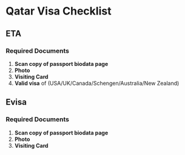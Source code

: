 # Qatar Visa Checklist

## ETA

### Required Documents

1. **Scan copy of passport biodata page**
2. **Photo**
3. **Visiting Card**
4. **Valid visa** of (USA/UK/Canada/Schengen/Australia/New Zealand)

## Evisa

### Required Documents

1. **Scan copy of passport biodata page**
2. **Photo**
3. **Visiting Card**
